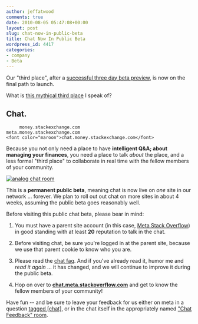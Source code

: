 ```yaml
---
author: jeffatwood
comments: true
date: 2010-08-05 05:47:08+00:00
layout: post
slug: chat-now-in-public-beta
title: Chat Now In Public Beta
wordpress_id: 4417
categories:
- company
- Beta
---
```


Our "third place", after a [successful three day beta preview](http://blog.stackoverflow.com/2010/07/third-place-chat-beta-preview/), is now on the final path to launch.

What is [this mythical third place](http://blog.stackoverflow.com/2010/04/do-trilogy-sites-need-a-third-place/) I speak of?



## Chat.




    
    
         money.stackexchange.com
    meta.money.stackexchange.com
    <font color="maroon">chat.money.stackexchange.com</font>
    



Because you not only need a place to have **intelligent Q&A; about managing your finances**, you need a place to talk _about_ the place, and a less formal "third place" to collaborate in real time with the fellow members of your community.

[![analog chat room](http://blog.stackoverflow.com/wp-content/uploads/analog-chat-room.jpg)](http://www.flickr.com/photos/lostinbrooklyn/4547100496)

This is a **permanent public beta**, meaning chat is now live on _one_ site in our network ... forever. We plan to roll out out chat on more sites in about 4 weeks, assuming the public beta goes reasonably well.

Before visiting this public chat beta, please bear in mind:





  1. You must have a parent site account (in this case, [Meta Stack Overflow](http://meta.stackoverflow.com)) in good standing with at least **20** reputation to talk in the chat.

  2. Before visiting chat, be sure you're logged in at the parent site, because we use that parent cookie to know who you are.

  3. Please read the [chat faq](http://chat.meta.stackoverflow.com/faq). And if you've already read it, humor me and _read it again_ ... it has changed, and we will continue to improve it during the public beta.

  4. Hop on over to [**chat.meta.stackoverflow.com**](http://chat.meta.stackoverflow.com) and get to know the fellow members of your community!


Have fun -- and be sure to leave your feedback for us either on meta in a question [tagged [chat]](http://meta.stackoverflow.com/questions/tagged/chat), or in the chat itself in the appropriately named ["Chat Feedback" room](http://chat.meta.stackoverflow.com/rooms/77/chat-feedback).
